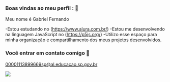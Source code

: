 ### Boas vindas ao meu perfil : 💙 

Meu nome é Gabriel Fernando

-Estou estudando no (https://www.alura.com.br/)
-Estou me desenvolvendo na línguagem JavaScript no (https://p5js.org/)
-Utilizo esse espaço para minha organização e compartilhamento dos meus projetos desenvolvidos.

### Você entrar em contato comigo 📧

00001113899669sp@al.educacao.sp.gov.br



![](https://media.tenor.com/HhXrkoNs09UAAAAM/vegeta-vegeta-rain.gif)

